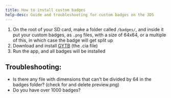 ```yaml
---
title: How to install custom badges
help-desc: Guide and troubleshooting for custom badges on the 3DS
---
```


1. On the root of your SD card, make a folder called `/badges/`, and inside it put your custom badges, as `.png` files, with a size of 64x64, or a multiple of this, in which case the badge will get split up
2. Download and install [GYTB](https://github.com/MechanicalDragon0687/GYTB/releases) (the .cia file)
3. Run the app, and all badges will be installed

## Troubleshooting:
- Is there any file with dimensions that can't be divided by 64 in the badges folder? (check for and delete preview.png)
- Do you have over 1000 badges?
